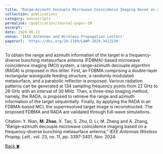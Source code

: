 ```yaml
---
title: "Range–Azimuth Decouple Microwave Coincidence Imaging Based on a Frequency-Diverse Bunching Metasurface Antenna"
collection: publications
category: manuscripts
permalink: /publication/Journal-paper-20
excerpt: ''
date: 2024-06-11
venue: 'IEEE Antennas and Wireless Propagation Letters'
paperurl: 'https://doi.org/10.1109/LAWP.2024.3412230'
---
```


To obtain the range and azimuth information of the target in a frequency-diverse bunching metasurface antenna (FDBMA)-based microwave coincidence imaging (MCI) system, a range–azimuth decouple algorithm (RADA) is proposed in this letter. First, an FDBMA comprising a double-layer rectangular waveguide feeding structure, a randomly modulated metasurface, and a parabolic reflector is proposed. Various radiation patterns can be generated at 134 sampling frequency points from 22 GHz to 26 GHz with an interval of 30 MHz. Then, a three-step imaging method, namely, the RADA, is proposed to retrieve the range and azimuth information of the target sequentially. Finally, by applying the RADA in an FDBMA-based MCI, the superresolved target image is reconstructed. The proposed FDBMA and RADA are validated through full-wave simulations.

Citation: Y. Nian, **M. Zhao**, X. Tao, S. Zhu, D. Li, M. Zhang and A. Zhang, &quot;Range–azimuth decouple microwave coincidence imaging based on a frequency-diverse bunching metasurface antenna,&quot; <i>IEEE Antennas Wireless Propag. Lett.</i>. vol. 23, no. 11, pp. 3397-3401, Nov. 2024.

[Back :four_leaf_clover:](../publications/)
